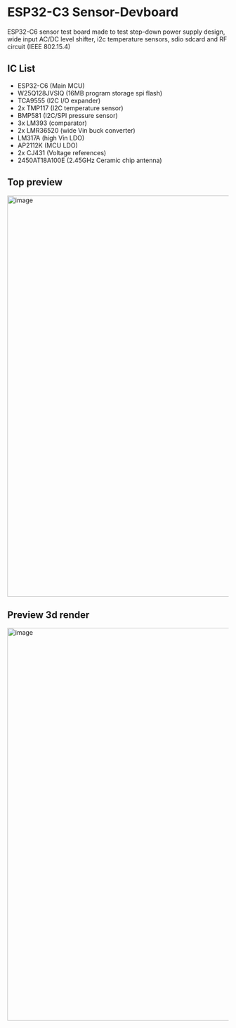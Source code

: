 # ESP32-C3 Sensor-Devboard

ESP32-C6 sensor test board made to test step-down power supply design, wide input AC/DC level shifter, i2c temperature sensors, sdio sdcard and RF circuit (IEEE 802.15.4)

## IC List

- ESP32-C6 (Main MCU)
- W25Q128JVSIQ (16MB program storage spi flash)
- TCA9555 (I2C I/O expander)
- 2x TMP117 (I2C temperature sensor)
- BMP581 (I2C/SPI pressure sensor)
- 3x LM393 (comparator)
- 2x LMR36520 (wide Vin buck converter)
- LM317A (high Vin LDO)
- AP2112K (MCU LDO)
- 2x CJ431 (Voltage references)
- 2450AT18A100E (2.45GHz Ceramic chip antenna)

## Top preview

<img width="1580" height="914" alt="image" src="https://github.com/user-attachments/assets/06f2d1e9-63b7-44c1-97cf-87180bde2a1d" />

## Preview 3d render

<img width="1678" height="895" alt="image" src="https://github.com/user-attachments/assets/c1c173c8-12d3-42c4-bd96-39109d7c2a2f" />
